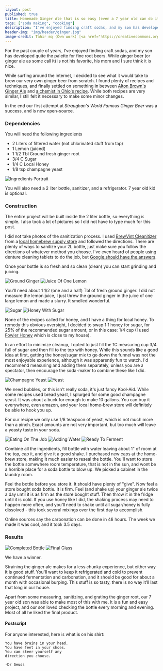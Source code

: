 ```yaml
---
layout: post
published: true
title: Homemade Ginger Ale that is so easy (even a 7 year old can do it)
tags: ["soda making", "cooking"]
description: "I've enjoyed finding craft sodas, and my son has developed quite the palette for fine root beers. So we decided to make our own ginger beer."
header-img: "img/header/ginger.jpg"
image-credit: Tahir mq (Own work) [<a href="https://creativecommons.org/licenses/by-sa/3.0">CC-BY-SA-3.0</a>], <a href="http://commons.wikimedia.org/wiki/File%3AGinger_123.jpg">via Wikimedia Commons</a>
---
```


For the past couple of years, I've enjoyed finding craft sodas, and my son has developed quite the palette for fine root beers.  While ginger beer (or ginger ale as some call it) is not his favorite, his mom and I sure think it is nice.

While surfing around the internet, I decided to see what it would take to brew our very own ginger beer from scratch.  I found plenty of recipes and techniques, and finally settled on something in between [Alton Brown's Ginger Ale](http://www.foodnetwork.com/recipes/alton-brown/ginger-ale-recipe/index.html) and [a chemist in Ohio's recipe](http://biology.clc.uc.edu/fankhauser/cheese/ginger_ale_ag0.htm).  While both recipes are very similar, I still felt it necessary to make some minor changes.

In the end our first attempt at _Straughan's World Famous Ginger Beer_ was a success, and is now open-source.

### Dependencies

You will need the following ingredients

* 2 Liters of filtered water (not chlorinated stuff from tap)
* 1 Lemon (juiced)
* 1 1/2 Tbl Ground fresh ginger root
* 3/4 C Sugar
* 1/4 C Local Honey
* 1/8 tsp champagne yeast

![Ingredients Portrait](/img/post/ginger-beer/ingredients-portrait.jpg)

You will also need a 2 liter bottle, sanitizer, and a refrigerator.  7 year old kid is optional.

### Construction

The entire project will be built inside the 2 liter bottle, so everything is simple.  I also took a lot of pictures so I did not have to type much for this post.

I did not take photos of the sanitization process.  I used [BrewVint Cleanitizer](http://www.austinhomebrew.com/product_info.php?products_id=11166) from a [local homebrew supply store](http://www.austinhomebrew.com/) and followed the directions.  There are plenty of ways to sanitize your 2L bottle, just make sure you follow the directions of whatever method you choose.  I've even heard of people using denture cleaning tablets to do the job, but  [Google should have the answers](https://www.google.com/search?q=sanitize+a+water+bottle).

Once your bottle is so fresh and so clean (clean) you can start grinding and juicing.

![Ground Ginger](/img/post/ginger-beer/ground-ginger.jpg)
![Juice Of One Lemon](/img/post/ginger-beer/juice-of-one-lemon.jpg)

You'll need about 1 1/2 (one and a half) Tbl of fresh ground ginger.  I did not measure the lemon juice, I just threw the ground ginger in the juice of one large lemon and made a slurry.  It smelled wonderful.

![Sugar](/img/post/ginger-beer/sugar.jpg)
![Honey With Sugar](/img/post/ginger-beer/honey-with-sugar.jpg)

None of the recipes called for honey, and I have a thing for local honey.  To remedy this obvious oversight, I decided to swap 1:1 honey for sugar, for 25% of the recommended sugar amount,  or in this case: 1/4 cup (I used [Fowler Honey](http://fowlerhoney.com/) which is close to my house).

In an effort to minimize cleanup, I opted to just fill the 1C measuring cup 3/4 full of sugar and then fill to the top with honey.  While this sounds like a good idea at first, getting the honey/sugar mix to go down the funnel was not the most enjoyable experience, although it was apparently fun to watch.  I'd recommend measuring and adding them separately, unless you are a spectator, then encourage the soda-maker to combine these like I did.

![Champagne Yeast](/img/post/ginger-beer/champagne-yeast.jpg)
![Yeast](/img/post/ginger-beer/yeast.jpg)

We need bubbles, or this isn't really soda, it's just fancy Kool-Aid. While some recipes used bread yeast, I splurged for some good champagne yeast.  It was about a buck for enough to make 10 gallons.  You can buy it everywhere, even amazon, and your local home-brew store will definitely be able to hook you up.

For our recipe we only use 1/8 teaspoon of yeast, which is not much more than a pinch.  Exact amounts are not very important, but too much will leave a yeasty taste in your soda.

![Eating On The Job](/img/post/ginger-beer/eating-on-the-job.jpg)
![Adding Water](/img/post/ginger-beer/adding-water.jpg)
![Ready To Ferment](/img/post/ginger-beer/ready-to-ferment.jpg)

Combine all the ingredients, fill bottle with water leaving about 1" of room at the top, cap it, and give it a good shake.  I purchased new caps at the home-brew store, making it much easier to reseal the bottle.  You'll want to store the bottle somewhere room temperature, that is not in the sun, and wont be a horrible place for a soda bottle to blow up.  We picked a cabinet in the laundry room.

Feel the bottle before you store it.  It should have plenty of "give".  Now feel a store bought soda bottle.  It is firm.  Feel (and shake up) your ginger ale twice a day until it is as firm as the store bought stuff.  Then throw it in the fridge until it is cold.  If you use honey like I did, the shaking process may need to happen more often, and you'll need to shake until all sugar/honey is fully dissolved - this took several mixings over the first day to accomplish.

Online sources say the carbonation can be done in 48 hours. The week we made it was cool, and it took 3.5 days.

### Results

![Completed Bottle](/img/post/ginger-beer/completed-bottle.jpg)
![Final Glass](/img/post/ginger-beer/final-glass.jpg)

We have a winner.

Straining the ginger ale makes for a less chunky experience, but either way it is good stuff.  You'll want to keep it refrigerated and cold to prevent continued fermentation and carbonation, and it should be good for about a month with occasional burping.  This stuff is so tasty, there is no way it'll last that long in our house.

Apart from some measuring, sanitizing, and grating the ginger root, our 7 year old son was able to make most of this with me.  It is a fun and easy project, and our son loved checking the bottle every morning and evening.  Most of all he liked the final product.

#### Postscript

For anyone interested, here is what is on his shirt:

    You have brains in your head.
    You have feet in your shoes.
    You can steer yourself any
    direction you choose.

    -Dr Seuss
